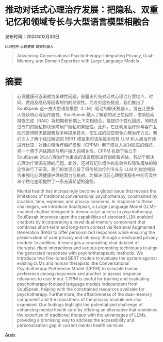 # 推动对话式心理治疗发展：把隐私、双重记忆和领域专长与大型语言模型相融合

发布时间：2024年12月03日

`LLM应用` `心理健康` `聊天机器人`

> Advancing Conversational Psychotherapy: Integrating Privacy, Dual-Memory, and Domain Expertise with Large Language Models

# 摘要

> 心理健康已逐渐成为全球性问题，暴露出传统对话式心理治疗受地点、时间、费用及隐私等因素制约的局限性。为应对这些挑战，我们推出了 SoulSpeak 这一由大型语言模型（LLM）驱动的聊天机器人，旨在让更多人能获取心理治疗服务。SoulSpeak 融入了新颖的双记忆组件，借助检索增强生成（RAG）将短期和长期上下文相结合，能提供个性化回应，同时通过专门的隐私模块保障用户隐私和亲密性。此外，它还利用治疗师与客户互动的咨询聊天数据集及多种提示技术，使生成的回应契合心理治疗方法。我们引入了两个经过微调的 BERT 模型来将该系统与现有 LLM 和人类治疗师进行比较：对话心理治疗偏好模型（CPPM）用于模拟人类对回应的偏好，另一个用于评估回应与用户输入的相关性。CPPM 有助于独立于 SoulSpeak 对以心理治疗为重点的语言模型进行训练和评估，有助于解决心理治疗资源有限的问题。此外，还对双记忆组件的有效性和隐私模块的稳定性进行了研究。我们的发现凸显了将传统治疗的专长与 LLM 的优势相结合来强化心理健康护理的潜力与挑战，为解决当前心理健康服务中的可及性和个性化差距提供了一条充满希望的途径。

> Mental health has increasingly become a global issue that reveals the limitations of traditional conversational psychotherapy, constrained by location, time, expense, and privacy concerns. In response to these challenges, we introduce SoulSpeak, a Large Language Model (LLM)-enabled chatbot designed to democratize access to psychotherapy. SoulSpeak improves upon the capabilities of standard LLM-enabled chatbots by incorporating a novel dual-memory component that combines short-term and long-term context via Retrieval Augmented Generation (RAG) to offer personalized responses while ensuring the preservation of user privacy and intimacy through a dedicated privacy module. In addition, it leverages a counseling chat dataset of therapist-client interactions and various prompting techniques to align the generated responses with psychotherapeutic methods. We introduce two fine-tuned BERT models to evaluate the system against existing LLMs and human therapists: the Conversational Psychotherapy Preference Model (CPPM) to simulate human preference among responses and another to assess response relevance to user input. CPPM is useful for training and evaluating psychotherapy-focused language models independent from SoulSpeak, helping with the constrained resources available for psychotherapy. Furthermore, the effectiveness of the dual-memory component and the robustness of the privacy module are also examined. Our findings highlight the potential and challenge of enhancing mental health care by offering an alternative that combines the expertise of traditional therapy with the advantages of LLMs, providing a promising way to address the accessibility and personalization gap in current mental health services.

[Arxiv](https://arxiv.org/abs/2412.02987)